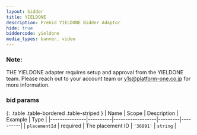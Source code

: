 ```yaml
---
layout: bidder
title: YIELDONE
description: Prebid YIELDONE Bidder Adaptor
hide: true
biddercode: yieldone
media_types: banner, video
---
```


### Note:

THE YIELDONE adapter requires setup and approval from the YIELDONE team.
Please reach out to your account team or y1s@platform-one.co.jp for more information.

### bid params

{: .table .table-bordered .table-striped }
| Name          | Scope    | Description      | Example | Type     |
|---------------|----------|------------------|---------|----------|
| `placementId` | required | The placement ID | `'36891'` | `string` |
